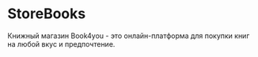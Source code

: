 # StoreBooks
Книжный магазин Book4you - это онлайн-платформа для покупки книг на любой вкус и предпочтение.
